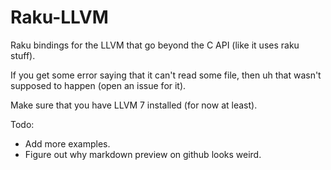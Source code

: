# Raku-LLVM
Raku bindings for the LLVM that go beyond the C API (like it uses raku stuff).

If you get some error saying that it can't read some file, then uh that wasn't supposed to happen (open an issue for it).

Make sure that you have LLVM 7 installed (for now at least).

Todo:
- Add more examples.
- Figure out why markdown preview on github looks weird.
